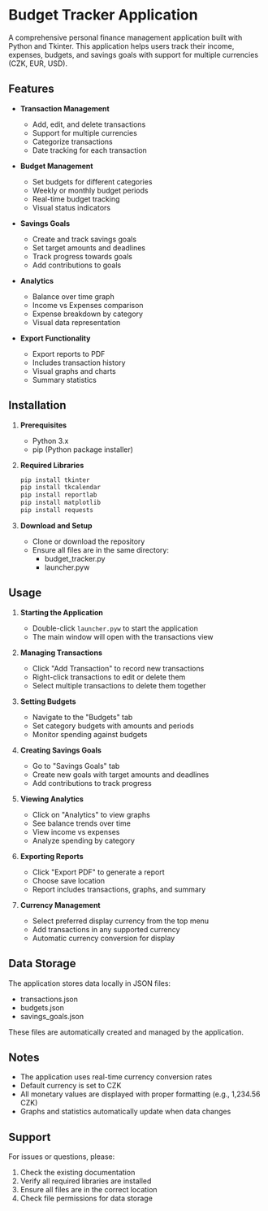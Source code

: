 # Budget Tracker Application

A comprehensive personal finance management application built with Python and Tkinter. This application helps users track their income, expenses, budgets, and savings goals with support for multiple currencies (CZK, EUR, USD).

## Features

- **Transaction Management**
  - Add, edit, and delete transactions
  - Support for multiple currencies
  - Categorize transactions
  - Date tracking for each transaction

- **Budget Management**
  - Set budgets for different categories
  - Weekly or monthly budget periods
  - Real-time budget tracking
  - Visual status indicators

- **Savings Goals**
  - Create and track savings goals
  - Set target amounts and deadlines
  - Track progress towards goals
  - Add contributions to goals

- **Analytics**
  - Balance over time graph
  - Income vs Expenses comparison
  - Expense breakdown by category
  - Visual data representation

- **Export Functionality**
  - Export reports to PDF
  - Includes transaction history
  - Visual graphs and charts
  - Summary statistics

## Installation

1. **Prerequisites**
   - Python 3.x
   - pip (Python package installer)

2. **Required Libraries**
   ```bash
   pip install tkinter
   pip install tkcalendar
   pip install reportlab
   pip install matplotlib
   pip install requests
   ```

3. **Download and Setup**
   - Clone or download the repository
   - Ensure all files are in the same directory:
     - budget_tracker.py
     - launcher.pyw

## Usage

1. **Starting the Application**
   - Double-click `launcher.pyw` to start the application
   - The main window will open with the transactions view

2. **Managing Transactions**
   - Click "Add Transaction" to record new transactions
   - Right-click transactions to edit or delete them
   - Select multiple transactions to delete them together

3. **Setting Budgets**
   - Navigate to the "Budgets" tab
   - Set category budgets with amounts and periods
   - Monitor spending against budgets

4. **Creating Savings Goals**
   - Go to "Savings Goals" tab
   - Create new goals with target amounts and deadlines
   - Add contributions to track progress

5. **Viewing Analytics**
   - Click on "Analytics" to view graphs
   - See balance trends over time
   - View income vs expenses
   - Analyze spending by category

6. **Exporting Reports**
   - Click "Export PDF" to generate a report
   - Choose save location
   - Report includes transactions, graphs, and summary

7. **Currency Management**
   - Select preferred display currency from the top menu
   - Add transactions in any supported currency
   - Automatic currency conversion for display

## Data Storage

The application stores data locally in JSON files:
- transactions.json
- budgets.json
- savings_goals.json

These files are automatically created and managed by the application.

## Notes

- The application uses real-time currency conversion rates
- Default currency is set to CZK
- All monetary values are displayed with proper formatting (e.g., 1,234.56 CZK)
- Graphs and statistics automatically update when data changes

## Support

For issues or questions, please:
1. Check the existing documentation
2. Verify all required libraries are installed
3. Ensure all files are in the correct location
4. Check file permissions for data storage
